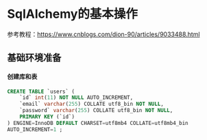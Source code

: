 
# SqlAlchemy的基本操作

参考教程：https://www.cnblogs.com/dion-90/articles/9033488.html

## 基础环境准备

#### 创建库和表
```sql
CREATE TABLE `users` (
    `id` int(11) NOT NULL AUTO_INCREMENT,
    `email` varchar(255) COLLATE utf8_bin NOT NULL,
    `password` varchar(255) COLLATE utf8_bin NOT NULL,
    PRIMARY KEY (`id`)
) ENGINE=InnoDB DEFAULT CHARSET=utf8mb4 COLLATE=utf8mb4_bin
AUTO_INCREMENT=1 ;
```








